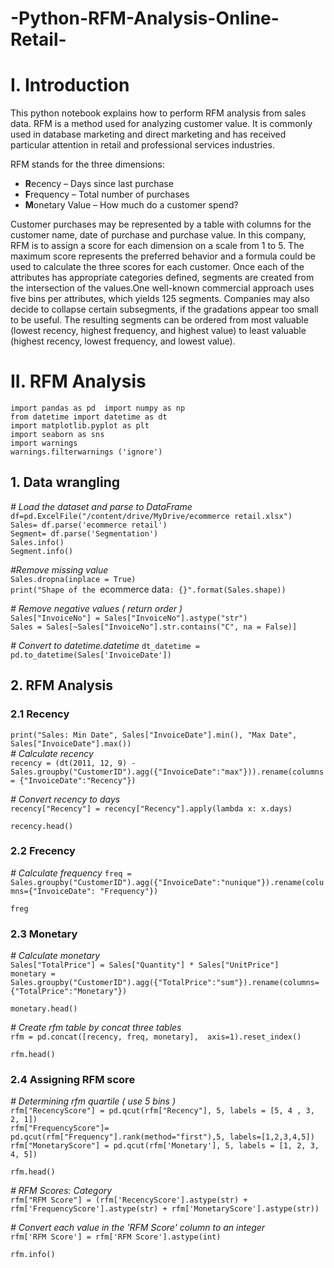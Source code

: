 # -Python-RFM-Analysis-Online-Retail-
# I. Introduction
This python notebook explains how to perform RFM analysis from sales data. RFM is a method used for analyzing customer value. It is commonly used in database marketing and direct marketing and has received particular attention in retail and professional services industries.

RFM stands for the three dimensions:

- **R**ecency – Days since last purchase
- **F**requency – Total number of purchases
- **M**onetary Value – How much do a customer spend?

Customer purchases may be represented by a table with columns for the customer name, date of purchase and purchase value. In this company, RFM is to assign a score for each dimension on a scale from 1 to 5. The maximum score represents the preferred behavior and a formula could be used to calculate the three scores for each customer. 
Once each of the attributes has appropriate categories defined, segments are created from the intersection of the values.One well-known commercial approach uses five bins per attributes, which yields 125 segments. Companies may also decide to collapse certain subsegments, if the gradations appear too small to be useful. The resulting segments can be ordered from most valuable (lowest recency, highest frequency, and highest value) to least valuable (highest recency, lowest frequency, and lowest value). 

# II. RFM Analysis
`import pandas as pd  import numpy as np`  
`from datetime import datetime as dt`  
`import matplotlib.pyplot as plt`  
`import seaborn as sns`  
`import warnings`  
`warnings.filterwarnings ('ignore')`
## 1. Data wrangling
*# Load the dataset and parse to DataFrame*    
`df=pd.ExcelFile("/content/drive/MyDrive/ecommerce retail.xlsx")`  
`Sales= df.parse('ecommerce retail')`  
`Segment= df.parse('Segmentation')`  
`Sales.info()`  
`Segment.info()`

*#Remove missing value*  
`Sales.dropna(inplace = True)`  
`print("Shape of the `ecommerce data`: {}".format(Sales.shape))`  

*# Remove negative values ( return order )*  
`Sales["InvoiceNo"] = Sales["InvoiceNo"].astype("str")`  
`Sales = Sales[~Sales["InvoiceNo"].str.contains("C", na = False)]`  

*# Convert to datetime.datetime*
`dt_datetime = pd.to_datetime(Sales['InvoiceDate'])`

## 2. RFM Analysis
### 2.1 Recency
`print("Sales: Min Date", Sales["InvoiceDate"].min(), "Max Date", Sales["InvoiceDate"].max())`  
*# Calculate recency*  
`recency = (dt(2011, 12, 9) - Sales.groupby("CustomerID").agg({"InvoiceDate":"max"})).rename(columns = {"InvoiceDate":"Recency"})`

*# Convert recency to days*  
`recency["Recency"] = recency["Recency"].apply(lambda x: x.days)`  

`recency.head()`

### 2.2 Frecency
*# Calculate frequency*
`freq = Sales.groupby("CustomerID").agg({"InvoiceDate":"nunique"}).rename(columns={"InvoiceDate": "Frequency"})`

`freg`

### 2.3 Monetary
*# Calculate monetary*  
`Sales["TotalPrice"] = Sales["Quantity"] * Sales["UnitPrice"]`  
`monetary = Sales.groupby("CustomerID").agg({"TotalPrice":"sum"}).rename(columns={"TotalPrice":"Monetary"})`  

`monetary.head()`

*# Create rfm table by concat three tables*  
`rfm = pd.concat([recency, freq, monetary],  axis=1).reset_index()`

`rfm.head()`

### 2.4 Assigning RFM score
*# Determining rfm quartile ( use 5 bins )*  
`rfm["RecencyScore"] = pd.qcut(rfm["Recency"], 5, labels = [5, 4 , 3, 2, 1])`  
`rfm["FrequencyScore"]= pd.qcut(rfm["Frequency"].rank(method="first"),5, labels=[1,2,3,4,5])`  
`rfm["MonetaryScore"] = pd.qcut(rfm['Monetary'], 5, labels = [1, 2, 3, 4, 5])`

`rfm.head()`

*# RFM Scores: Category*  
`rfm["RFM Score"] = (rfm['RecencyScore'].astype(str) +
                     rfm['FrequencyScore'].astype(str) +
                     rfm['MonetaryScore'].astype(str))`
                     
*# Convert each value in the 'RFM Score' column to an integer*  
`rfm['RFM Score'] = rfm['RFM Score'].astype(int)`  

`rfm.info()`
